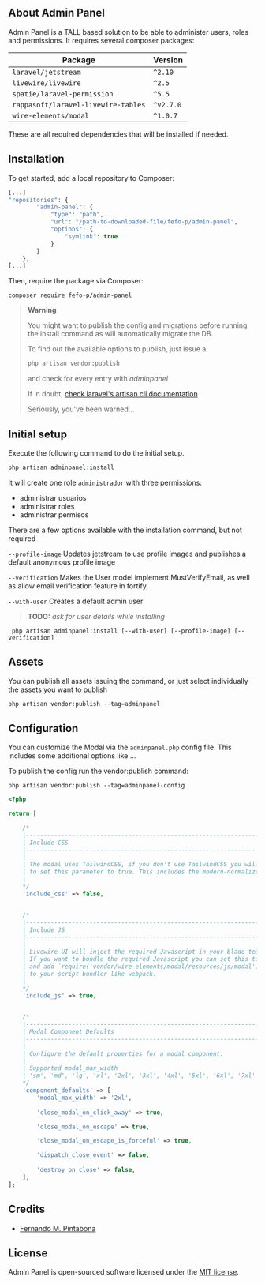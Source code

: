 <!--<p align="center">
<a href="https://github.com/wire-elements/modal/actions"><img src="https://github.com/wire-elements/modal/workflows/PHPUnit/badge.svg" alt="Build Status"></a>
<a href="https://packagist.org/packages/wire-elements/modal"><img src="https://img.shields.io/packagist/dt/wire-elements/modal" alt="Total Downloads"></a>
<a href="https://packagist.org/packages/livewire-ui/modal"><img src="https://img.shields.io/packagist/dt/livewire-ui/modal" alt="Total Downloads"></a>
<a href="https://packagist.org/packages/wire-elements/modal"><img src="https://img.shields.io/packagist/v/wire-elements/modal" alt="Latest Stable Version"></a>
<a href="https://packagist.org/packages/wire-elements/modal"><img src="https://img.shields.io/packagist/l/wire-elements/modal" alt="License"></a>
</p>
-->

## About Admin Panel
Admin Panel is a TALL based solution to be able to administer users, roles and permissions. It requires several composer packages:

| Package                            | Version   |
|------------------------------------|-----------|
| `laravel/jetstream`                | `^2.10`   |
| `livewire/livewire`                | `^2.5`    |
| `spatie/laravel-permission`        | `^5.5`    |
| `rappasoft/laravel-livewire-tables`| `^v2.7.0` |
| `wire-elements/modal`              | `^1.0.7`  |

These are all required dependencies that will be installed if needed.

## Installation
To get started, add a local repository to Composer:
```php
[...]
"repositories": {
        "admin-panel": {
            "type": "path",
            "url": "/path-to-downloaded-file/fefo-p/admin-panel",
            "options": {
                "symlink": true
            }
        }
    },
[...]
```

Then, require the package via Composer:
```
composer require fefo-p/admin-panel
```
> **Warning**
> 
> You might want to publish the config and migrations before running the install command as will automatically migrate the DB.
> 
> To find out the available options to publish, just issue a 
> ```php
> php artisan vendor:publish
> ```
> and check for every entry with *adminpanel*
> 
>If in doubt, [check laravel's artisan cli documentation](https://laravel.com/docs/9.x/artisan#options)
> 
> Seriously, you've been warned...

## Initial setup

Execute the following command to do the initial setup.
```php
php artisan adminpanel:install
```

It will create one role `administrador` with three permissions:
- administrar usuarios
- administrar roles
- administrar permisos

There are a few options available with the installation command, but not required

`--profile-image`
Updates jetstream to use profile images and publishes a default anonymous profile image

`--verification`
Makes the User model implement MustVerifyEmail, as well as allow email verification feature in fortify,

`--with-user`
Creates a default admin user<br>

>**TODO:** *ask for user details while installing*

```shell
 php artisan adminpanel:install [--with-user] [--profile-image] [--verification]
```

## Assets
You can publish all assets issuing the command, or just select individually the assets you want to publish
```php
php artisan vendor:publish --tag=adminpanel
```

## Configuration
You can customize the Modal via the `adminpanel.php` config file. This includes some additional options like ...

To publish the config run the vendor:publish command:
```shell
php artisan vendor:publish --tag=adminpanel-config
```

```php
<?php

return [

    /*
    |--------------------------------------------------------------------------
    | Include CSS
    |--------------------------------------------------------------------------
    |
    | The modal uses TailwindCSS, if you don't use TailwindCSS you will need
    | to set this parameter to true. This includes the modern-normalize css.
    |
    */
    'include_css' => false,


    /*
    |--------------------------------------------------------------------------
    | Include JS
    |--------------------------------------------------------------------------
    |
    | Livewire UI will inject the required Javascript in your blade template.
    | If you want to bundle the required Javascript you can set this to false
    | and add `require('vendor/wire-elements/modal/resources/js/modal');`
    | to your script bundler like webpack.
    |
    */
    'include_js' => true,


    /*
    |--------------------------------------------------------------------------
    | Modal Component Defaults
    |--------------------------------------------------------------------------
    |
    | Configure the default properties for a modal component.
    | 
    | Supported modal_max_width
    | 'sm', 'md', 'lg', 'xl', '2xl', '3xl', '4xl', '5xl', '6xl', '7xl'
    */
    'component_defaults' => [
        'modal_max_width' => '2xl',
        
        'close_modal_on_click_away' => true,

        'close_modal_on_escape' => true,

        'close_modal_on_escape_is_forceful' => true,

        'dispatch_close_event' => false,
        
        'destroy_on_close' => false,
    ],
];
```

## Credits
- [Fernando M. Pintabona](https://github.com/fefo-p)

## License
Admin Panel is open-sourced software licensed under the [MIT license](LICENSE.md).